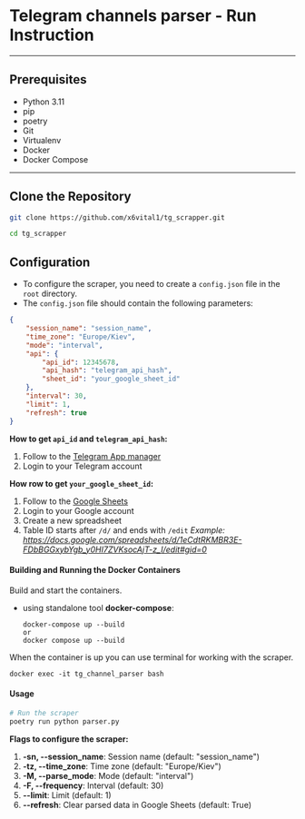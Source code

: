 # **Telegram channels parser** - Run Instruction

---
## Prerequisites

- Python 3.11
- pip
- poetry
- Git
- Virtualenv
- Docker
- Docker Compose

---

## Clone the Repository
```sh
git clone https://github.com/x6vital1/tg_scrapper.git

cd tg_scrapper
```

## Configuration
* To configure the scraper, you need to create a `config.json` file in the `root` directory.
* The `config.json` file should contain the following parameters:

```json
{
    "session_name": "session_name",
    "time_zone": "Europe/Kiev",
    "mode": "interval",
    "api": {
        "api_id": 12345678,
        "api_hash": "telegram_api_hash",
        "sheet_id": "your_google_sheet_id"
    },
    "interval": 30,
    "limit": 1,
    "refresh": true
}
```

**How to get `api_id` and `telegram_api_hash`:**
1. Follow to the [Telegram App manager](https://my.telegram.org/apps)
2. Login to your Telegram account

**How row to get `your_google_sheet_id`:**
1. Follow to the [Google Sheets](https://docs.google.com/spreadsheets/)
2. Login to your Google account
3. Create a new spreadsheet
4. Table ID starts after `/d/` and ends with `/edit`
*Example: https://docs.google.com/spreadsheets/d/1eCdtRKMBR3E-FDbBGGxybYgb_y0HI7ZVKsocAjT-z_I/edit#gid=0*

#### Building and Running the Docker Containers
Build and start the containers.
* using standalone tool **docker-compose**:
    ```
    docker-compose up --build
    or
    docker compose up --build
    ```
When the container is up you can use terminal for working with the scraper.
```
docker exec -it tg_channel_parser bash
```
#### Usage
```bash
# Run the scraper
poetry run python parser.py
```
**Flags to configure the scraper:**
1. **-sn, --session_name**: Session name (default: "session_name")
2. **-tz, --time_zone**: Time zone (default: "Europe/Kiev")
3. **-M, --parse_mode**: Mode (default: "interval")
4. **-F, --frequency**: Interval (default: 30)
5. **--limit**: Limit (default: 1)
6. **--refresh**: Clear parsed data in Google Sheets (default: True)



